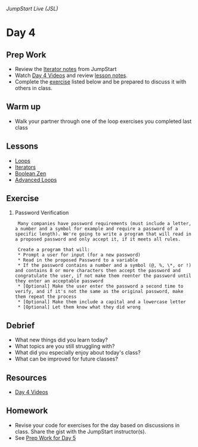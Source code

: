 _JumpStart Live (JSL)_
# Day 4

## Prep Work
* Review the [Iterator notes](https://github.com/Ada-Developers-Academy/jump-start/tree/master/lessons/iterators) from JumpStart
* Watch [Day 4 Videos](https://adaacademy.hosted.panopto.com/Panopto/Pages/Sessions/List.aspx?folderID=59509728-df2d-4580-9077-55ad28795a7f) and review [lesson notes](#lessons).
* Complete the [exercise](#exercise) listed below and be prepared to discuss it with others in class.

## Warm up
* Walk your partner through one of the loop exercises you completed last class

## Lessons
* [Loops](../day3/loops.md)
* [Iterators](../day3/iterators.md)
* [Boolean Zen](boolean_zen.md)
* [Advanced Loops](advanced_loops.md)

## Exercise
1. Password Verification

		Many companies have password requirements (must include a letter, a number and a symbol for example and require a password of a specific length). We're going to write a program that will read in a proposed password and only accept it, if it meets all rules.  

		Create a program that will:
		* Prompt a user for input (for a new password)
		* Read in the proposed Password to a variable
		* If the password contains a number and a symbol (@, %, \*, or !) and contains 8 or more characters then accept the password and congratulate the user, if not make them reenter the password until they enter an acceptable password
		* [Optional] Make the user enter the password a second time to verify, and if it's not the same as the original password, make them repeat the process
		* [Optional] Make them include a capital and a lowercase letter
		* [Optional] Let them know what they did wrong

## Debrief
* What new things did you learn today?
* What topics are you still struggling with?
* What did you especially enjoy about today's class?
* What can be improved for future classes?

## Resources
* [Day 4 Videos](https://adaacademy.hosted.panopto.com/Panopto/Pages/Sessions/List.aspx?folderID=59509728-df2d-4580-9077-55ad28795a7f)

## Homework
* Revise your code for exercises for the day based on discussions in class. Share the gist with the JumpStart instructor(s).
* See [Prep Work for Day 5](https://github.com/Ada-Developers-Academy/jump-start-live/tree/master/lessons/day5#prep-work)
